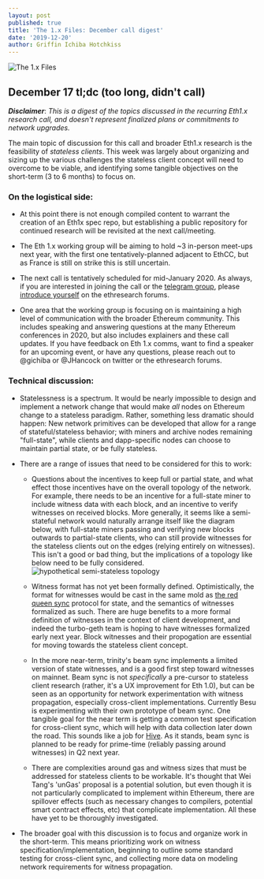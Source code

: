 ```yaml
---
layout: post
published: true
title: 'The 1.x Files: December call digest'
date: '2019-12-20'
author: Griffin Ichiba Hotchkiss
---
```


![The 1.x Files](https://blog.ethereum.org/img/2019/12/the1xfiles_black.png "The truth is out there.")

## December 17 tl;dc (too long, didn't call)

***Disclaimer***: *This is a digest of the topics discussed in the recurring Eth1.x research call, and doesn't represent finalized plans or commitments to network upgrades.*

The main topic of discussion for this call and broader Eth1.x research is the feasibility of *stateless clients*. This week was largely about organizing and sizing up the various challenges the stateless client concept will need to overcome to be viable, and identifying some tangible objectives on the short-term (3 to 6 months) to focus on.

### On the logistical side:

* At this point there is not enough compiled content to warrant the creation of an Eth1x spec repo, but establishing a public repository for continued research will be revisited at the next call/meeting.

* The Eth 1.x working group will be aiming to hold ~3 in-person meet-ups next year, with the first one tentatively-planned adjacent to EthCC, but as France is still on strike this is still uncertain.

* The next call is tentatively scheduled for mid-January 2020. As always, if you are interested in joining the call or the [telegram group](https://ethresear.ch/t/telegram-group-for-eth1x-stateless-client/6470/6), please [introduce yourself](https://ethresear.ch/t/introductions-for-the-eth1-x-research-group/6430/22) on the ethresearch forums.  

* One area that the working group is focusing on is maintaining a high level of communication with the broader Ethereum community. This includes speaking and answering questions at the many Ethereum conferences in 2020, but also includes explainers and these call updates. If you have feedback on Eth 1.x comms, want to find a speaker for an upcoming event, or have any questions, please reach out to @gichiba or @JHancock on twitter or the ethresearch forums.

### Technical discussion:

* Statelessness is a spectrum. It would be nearly impossible to design and implement a network change that would make *all* nodes on Ethereum change to a stateless paradigm. Rather, something less dramatic should happen: New network primitives can be developed that allow for a range of stateful/stateless behavior; with miners and archive nodes remaining "full-state", while clients and dapp-specific nodes can choose to maintain partial state, or be fully stateless.

* There are a range of issues that need to be considered for this to work:

  * Questions about the incentives to keep full or partial state, and what effect those incentives have on the overall topology of the network. For example, there needs to be an incentive for a full-state miner to include witness data with each block, and an incentive to verify witnesses on received blocks. More generally, it seems like a semi-stateful network would naturally arrange itself like the diagram below, with full-state miners passing and verifying new blocks outwards to partial-state clients, who can still provide witnesses for the stateless clients out on the edges (relying entirely on witnesses). This isn't a good or bad thing, but the implications of a topology like below need to be fully considered.
    ![hypothetical semi-stateless topology](https://blog.ethereum.org/img/2019/12/semi-stateless-topology.jpg "hypothetical semi-stateless topology")

  * Witness format has not yet been formally defined. Optimistically, the format for witnesses would be cast in the same mold as [the red queen sync](https://ethresear.ch/t/red-queens-new-sync-proposal/5351) protocol for state, and the semantics of witnesses formalized as such. There are huge benefits to a more formal definition of witnesses in the context of client development, and indeed the turbo-geth team is hoping to have witnesses formalized early next year. Block witnesses and their propogation are essential for moving towards the stateless client concept.

  * In the more near-term, trinity's beam sync implements a limited version of state witnesses, and is a good first step toward witnesses on mainnet. Beam sync is not *specifically* a pre-cursor to stateless client research (rather, it's a UX improvement for Eth 1.0), but can be seen as an opportunity for network experimentation with witness propagation, especially cross-client implementations. Currently Besu is experimenting with their own prototype of beam sync. One tangible goal for the near term is getting a common test specification for cross-client sync, which will help with data collection later down the road. This sounds like a job for [Hive](https://github.com/ethereum/hive). As it stands, beam sync is planned to be ready for prime-time (reliably passing around witnesses) in Q2 next year.

  * There are complexities around gas and witness sizes that must be addressed for stateless clients to be workable. It's thought that Wei Tang's 'unGas' proposal is a potential solution, but even though it is not particularly complicated to implement within Ethereum, there are spillover effects (such as necessary changes to compilers, potential smart contract effects, etc) that complicate implementation. All these have yet to be thoroughly investigated.

* The broader goal with this discussion is to focus and organize work in the short-term. This means prioritizing work on witness specification/implementation, beginning to outline some standard testing for cross-client sync, and collecting more data on modeling network requirements for witness propagation.
